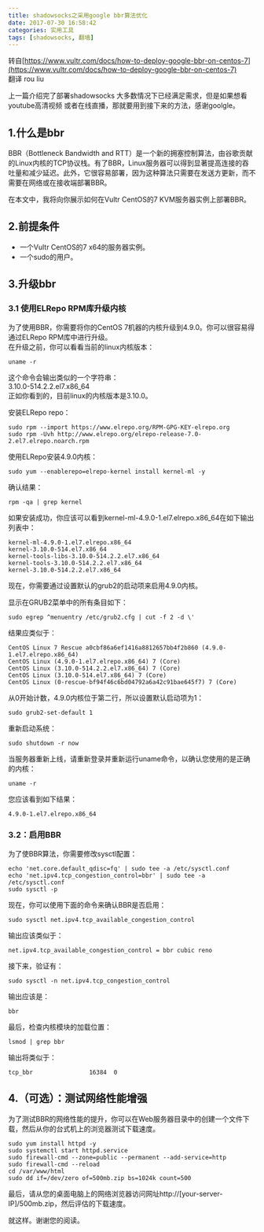 ```yaml
---
title: shadowsocks之采用google bbr算法优化
date: 2017-07-30 16:58:42
categories: 实用工具
tags: [shadowsocks, 翻墙]
---
```

转自[https://www.vultr.com/docs/how-to-deploy-google-bbr-on-centos-7](https://www.vultr.com/docs/how-to-deploy-google-bbr-on-centos-7)  
翻译 rou liu

上一篇介绍完了部署shadowsocks 大多数情况下已经满足需求，但是如果想看youtube高清视频
或者在线直播，那就要用到接下来的方法，感谢goolgle。

## 1.什么是bbr 
BBR（Bottleneck Bandwidth and RTT）是一个新的拥塞控制算法，由谷歌贡献的Linux内核的TCP协议栈。有了BBR，Linux服务器可以得到显著提高连接的吞吐量和减少延迟。此外，它很容易部署，因为这种算法只需要在发送方更新，而不需要在网络或在接收端部署BBR。

在本文中，我将向你展示如何在Vultr CentOS的7 KVM服务器实例上部署BBR。

## 2.前提条件
- 一个Vultr CentOS的7 x64的服务器实例。
- 一个sudo的用户。

## 3.升级bbr
### 3.1 使用ELRepo RPM库升级内核

为了使用BBR，你需要将你的CentOS 7机器的内核升级到4.9.0。你可以很容易得通过ELRepo RPM库中进行升级。  
在升级之前，你可以看看当前的linux内核版本：  

```shell
uname -r
```  

这个命令会输出类似的一个字符串：  
3.10.0-514.2.2.el7.x86_64  
正如你看到的，目前linux的内核版本是3.10.0。

安装ELRepo repo：  
 
```shell
sudo rpm --import https://www.elrepo.org/RPM-GPG-KEY-elrepo.org
sudo rpm -Uvh http://www.elrepo.org/elrepo-release-7.0-2.el7.elrepo.noarch.rpm 
```

使用ELRepo安装4.9.0内核：  
```shell
sudo yum --enablerepo=elrepo-kernel install kernel-ml -y
```  
确认结果：  
```shell
rpm -qa | grep kernel  
```  
如果安装成功，你应该可以看到kernel-ml-4.9.0-1.el7.elrepo.x86_64在如下输出列表中：  
```shell
kernel-ml-4.9.0-1.el7.elrepo.x86_64
kernel-3.10.0-514.el7.x86_64
kernel-tools-libs-3.10.0-514.2.2.el7.x86_64
kernel-tools-3.10.0-514.2.2.el7.x86_64
kernel-3.10.0-514.2.2.el7.x86_64
```
现在，你需要通过设置默认的grub2的启动项来启用4.9.0内核。

显示在GRUB2菜单中的所有条目如下：  
```shell
sudo egrep ^menuentry /etc/grub2.cfg | cut -f 2 -d \'
```

结果应类似于： 
```shell
CentOS Linux 7 Rescue a0cbf86a6ef1416a8812657bb4f2b860 (4.9.0-1.el7.elrepo.x86_64)  
CentOS Linux (4.9.0-1.el7.elrepo.x86_64) 7 (Core)
CentOS Linux (3.10.0-514.2.2.el7.x86_64) 7 (Core)
CentOS Linux (3.10.0-514.el7.x86_64) 7 (Core)
CentOS Linux (0-rescue-bf94f46c6bd04792a6a42c91bae645f7) 7 (Core)
``` 
<!--more-->
从0开始计数，4.9.0内核位于第二行，所以设置默认启动项为1：  
```shell
sudo grub2-set-default 1
```  

重新启动系统： 

```shell
sudo shutdown -r now
```   

当服务器重新上线，请重新登录并重新运行uname命令，以确认您使用的是正确的内核： 

```shell
uname -r
``` 

您应该看到如下结果：  
```shell
4.9.0-1.el7.elrepo.x86_64
```

### 3.2：启用BBR

为了使BBR算法，你需要修改sysctl配置： 
```shell
echo 'net.core.default_qdisc=fq' | sudo tee -a /etc/sysctl.conf
echo 'net.ipv4.tcp_congestion_control=bbr' | sudo tee -a /etc/sysctl.conf
sudo sysctl -p
``` 

现在，你可以使用下面的命令来确认BBR是否启用：
```shell
sudo sysctl net.ipv4.tcp_available_congestion_control
``` 

输出应该类似于：

```shell
net.ipv4.tcp_available_congestion_control = bbr cubic reno
``` 

接下来，验证有： 

```shell
sudo sysctl -n net.ipv4.tcp_congestion_control
``` 

输出应该是： 

```shell
bbr
``` 

最后，检查内核模块的加载位置： 

```shell
lsmod | grep bbr 
``` 

输出将类似于： 

```shell
tcp_bbr                16384  0
``` 

## 4.（可选）：测试网络性能增强

为了测试BBR的网络性能的提升，你可以在Web服务器目录中的创建一个文件下载，然后从你的台式机上的浏览器测试下载速度。
```shell
sudo yum install httpd -y
sudo systemctl start httpd.service
sudo firewall-cmd --zone=public --permanent --add-service=http
sudo firewall-cmd --reload
cd /var/www/html
sudo dd if=/dev/zero of=500mb.zip bs=1024k count=500
``` 
最后，请从您的桌面电脑上的网络浏览器访问网址http://[your-server-IP]/500mb.zip，然后评估的下载速度。

就这样。谢谢您的阅读。